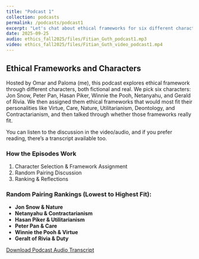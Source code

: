 ```yaml
---
title: "Podcast 1"
collection: podcasts
permalink: /podcasts/podcast1
excerpt: "Let's chat about ethical frameworks for six different character and public figures"
date: 2025-09-25
audio: ethics_fall2025/files/Fitian_Guth_podcast1.mp3
video: ethics_fall2025/files/Fitian_Guth_video_podcast1.mp4
---
```

Ethical Frameworks and Characters
---
Hosted by Omar and Paloma (me), this podcast explores ethical framework through different characters, both fictional and real. We pick six characters: Jon Snow, Peter Pan, Hasan Piker, Winnie the Pooh, Netanyahu, and Gerald of Rivia. We then assigned them ethical frameworks that would most fit their personalities like Virtue, Care, Nature, Utilitarianism, Deontology, and Contractarianism, and then talked through whether those frameworks really fit. 

You can listen to the discussion in the video/audio, and if you prefer reading, there’s a transcript available too.

### How the Episodes Work
1. Character Selection & Framework Assignment
2. Random Pairing Discussion
3. Ranking & Reflections

### Random Pairing Rankings (Lowest to Highest Fit):
- **Jon Snow & Nature** 
- **Netanyahu & Contractarianism**
- **Hasan Piker & Utilitarianism**
- **Peter Pan & Care** 
- **Winnie the Pooh & Virtue** 
- **Geralt of Rivia & Duty**

[Download Podcast Audio Transcript](https://drive.google.com/file/d/1_1dsSj1vfo1BhZwIC4liVoxUuC1ITdPC/view?usp=sharing)
